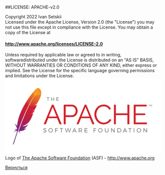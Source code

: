 
##LICENSE: APACHE-v2.0


Copyright 2022 Ivan Setskii     
Licensed under the Apache License, Version 2.0 (the "License") you may not use this file except in compliance with the License. You may obtain a copy of the License at

####    http://www.apache.org/licenses/LICENSE-2.0

Unless required by applicable law or agreed to in writing, softwaredistributed under the License is distributed on an "AS IS" BASIS, WITHOUT WARRANTIES OR CONDITIONS OF ANY KIND, either express or implied. See the License for the specific language governing permissions and limitations under the License.
![](drop/Apache_Software_Foundation_Logo_(2016).png)
Logo of [The Apache Software Foundation](https://en.wikipedia.org/wiki/The_Apache_Software_Foundation) (ASF) - http://www.apache.org

[Вернуться](readme.md)